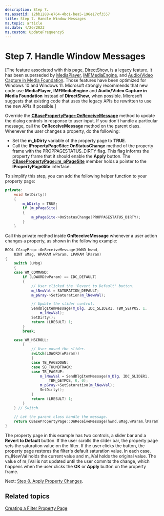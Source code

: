 ```yaml
---
description: Step 7.
ms.assetid: 12bb1288-e764-4bc1-bea5-196e17cf3557
title: Step 7. Handle Window Messages
ms.topic: article
ms.date: 4/26/2023
ms.custom: UpdateFrequency5
---
```


# Step 7. Handle Window Messages

\[The feature associated with this page, [DirectShow](/windows/win32/directshow/directshow), is a legacy feature. It has been superseded by [MediaPlayer](/uwp/api/Windows.Media.Playback.MediaPlayer), [IMFMediaEngine](/windows/win32/api/mfmediaengine/nn-mfmediaengine-imfmediaengine), and [Audio/Video Capture in Media Foundation](windows/win32/medfound/audio-video-capture-in-media-foundation). Those features have been optimized for Windows 10 and Windows 11. Microsoft strongly recommends that new code use **MediaPlayer**, **IMFMediaEngine** and **Audio/Video Capture in Media Foundation** instead of **DirectShow**, when possible. Microsoft suggests that existing code that uses the legacy APIs be rewritten to use the new APIs if possible.\]

Override the [**CBasePropertyPage::OnReceiveMessage**](cbasepropertypage-onreceivemessage.md) method to update the dialog controls in response to user input. If you don't handle a particular message, call the **OnReceiveMessage** method on the parent class. Whenever the user changes a property, do the following:

-   Set the **m\_bDirty** variable of the property page to **TRUE**.
-   Call the **IPropertyPageSite::OnStatusChange** method of the property frame with the PROPPAGESTATUS\_DIRTY flag. This flag informs the property frame that it should enable the **Apply** button. The [**CBasePropertyPage::m\_pPageSite**](cbasepropertypage-m-ppagesite.md) member holds a pointer to the **IPropertyPageSite** interface.

To simplify this step, you can add the following helper function to your property page:


```C++
private:
    void SetDirty()
    {
        m_bDirty = TRUE;
        if (m_pPageSite)
        {
            m_pPageSite->OnStatusChange(PROPPAGESTATUS_DIRTY);
        }
    }
```



Call this private method inside **OnReceiveMessage** whenever a user action changes a property, as shown in the following example:


```C++
BOOL CGrayProp::OnReceiveMessage(HWND hwnd,
    UINT uMsg, WPARAM wParam, LPARAM lParam)
{
    switch (uMsg)
    {
    case WM_COMMAND:
        if (LOWORD(wParam) == IDC_DEFAULT)
        {
            // User clicked the 'Revert to Default' button.
            m_lNewVal = SATURATION_DEFAULT;
            m_pGray->SetSaturation(m_lNewVal);

            // Update the slider control.
            SendDlgItemMessage(m_Dlg, IDC_SLIDER1, TBM_SETPOS, 1,
                m_lNewVal);
            SetDirty();
            return (LRESULT) 1;
        }
        break;

    case WM_HSCROLL:
        {
            // User moved the slider.
            switch(LOWORD(wParam))
            {
            case TB_PAGEDOWN:
            case SB_THUMBTRACK:
            case TB_PAGEUP:
                m_lNewVal = SendDlgItemMessage(m_Dlg, IDC_SLIDER1,
                    TBM_GETPOS, 0, 0);
                m_pGray->SetSaturation(m_lNewVal);
                SetDirty();
            }
            return (LRESULT) 1;
        }
    } // Switch.
    
    // Let the parent class handle the message.
    return CBasePropertyPage::OnReceiveMessage(hwnd,uMsg,wParam,lParam);
} 
```



The property page in this example has two controls, a slider bar and a **Revert to Default** button. If the user scrolls the slider bar, the property page sets the saturation value on the filter. If the user clicks the button, the property page restores the filter's default saturation value. In each case, m\_lNewVal holds the current value and m\_lVal holds the original value. The value of m\_lVal is not updated until the user commits the change, which happens when the user clicks the **OK** or **Apply** button on the property frame.

Next: [Step 8. Apply Property Changes](step-8--apply-property-changes.md).

## Related topics

<dl> <dt>

[Creating a Filter Property Page](creating-a-filter-property-page.md)
</dt> </dl>

 

 



